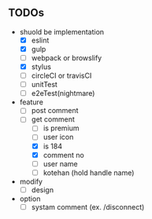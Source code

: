 ## TODOs

- shuold be implementation
  - [x] eslint
  - [x] gulp
  - [ ] webpack or browslify
  - [x] stylus
  - [ ] circleCI or travisCI
  - [ ] unitTest
  - [ ] e2eTest(nightmare)

- feature
  - [ ] post comment
  - [ ] get comment
    - [ ] is premium
    - [ ] user icon
    - [x] is 184
    - [x] comment no
    - [ ] user name
    - [ ] kotehan (hold handle name)

- modify
  - [ ] design

- option
  - [ ] systam comment (ex. /disconnect)
